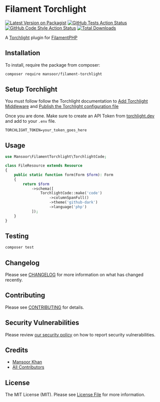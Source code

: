 # Filament Torchlight

[![Latest Version on Packagist](https://img.shields.io/packagist/v/mansoor/filament-torchlight.svg?style=flat-square)](https://packagist.org/packages/mansoor/filament-torchlight)
[![GitHub Tests Action Status](https://img.shields.io/github/actions/workflow/status/mansoor/filament-torchlight/run-tests.yml?branch=main&label=tests&style=flat-square)](https://github.com/mansoor/filament-torchlight/actions?query=workflow%3Arun-tests+branch%3Amain)
[![GitHub Code Style Action Status](https://img.shields.io/github/actions/workflow/status/mansoor/filament-torchlight/fix-php-code-style-issues.yml?branch=main&label=code%20style&style=flat-square)](https://github.com/mansoor/filament-torchlight/actions?query=workflow%3A"Fix+PHP+code+style+issues"+branch%3Amain)
[![Total Downloads](https://img.shields.io/packagist/dt/mansoor/filament-torchlight.svg?style=flat-square)](https://packagist.org/packages/mansoor/filament-torchlight)

A [Torchlight](https://torchlight.dev/) plugin for [FilamentPHP](https://filamentphp.com)

## Installation

To install, require the package from composer:

```bash
composer require mansoor/filament-torchlight
```

## Setup Torchlight

You must follow follow the Torchlight documentation to [Add Torchlight Middleware](https://torchlight.dev/docs/clients/laravel#middleware) and [Publish the Torchlight configuration file](https://torchlight.dev/docs/clients/laravel#configuration)

Once you are done. Make sure to create an API Token from [torchlight.dev](https://torchlight.dev) and add to your `.env` file.

```env
TORCHLIGHT_TOKEN=your_token_goes_here
```

## Usage

```php
use Mansoor\FilamentTorchlight\TorchlightCode;

class FileResource extends Resource
{
    public static function form(Form $form): Form
    {
        return $form
            ->schema([
                TorchlightCode::make('code')
                    ->columnSpanFull()
                    ->theme('github-dark')
                    ->language('php')
            ]);
    }
}
```

## Testing

```bash
composer test
```

## Changelog

Please see [CHANGELOG](CHANGELOG.md) for more information on what has changed recently.

## Contributing

Please see [CONTRIBUTING](CONTRIBUTING.md) for details.

## Security Vulnerabilities

Please review [our security policy](../../security/policy) on how to report security vulnerabilities.

## Credits

-   [Mansoor Khan](https://github.com/mansoorkhan96)
-   [All Contributors](../../contributors)

## License

The MIT License (MIT). Please see [License File](LICENSE.md) for more information.

